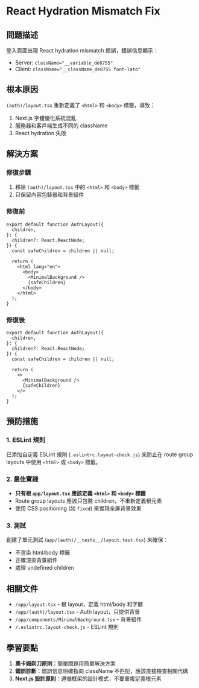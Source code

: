 # React Hydration Mismatch Fix

## 問題描述
登入頁面出現 React hydration mismatch 錯誤，錯誤信息顯示：
- Server: `className="__variable_de8755"`
- Client: `className="__className_de8755 font-lato"`

## 根本原因
`(auth)/layout.tsx` 重新定義了 `<html>` 和 `<body>` 標籤，導致：
1. Next.js 字體優化系統混亂
2. 服務器和客戶端生成不同的 className
3. React hydration 失敗

## 解決方案

### 修復步驟
1. 移除 `(auth)/layout.tsx` 中的 `<html>` 和 `<body>` 標籤
2. 只保留內容包裝器和背景組件

### 修復前
```tsx
export default function AuthLayout({
  children,
}: {
  children?: React.ReactNode;
}) {
  const safeChildren = children || null;
  
  return (
    <html lang="en">
      <body>
        <MinimalBackground />
        {safeChildren}
      </body>
    </html>
  );
}
```

### 修復後
```tsx
export default function AuthLayout({
  children,
}: {
  children?: React.ReactNode;
}) {
  const safeChildren = children || null;
  
  return (
    <>
      <MinimalBackground />
      {safeChildren}
    </>
  );
}
```

## 預防措施

### 1. ESLint 規則
已添加自定義 ESLint 規則 (`.eslintrc.layout-check.js`) 來防止在 route group layouts 中使用 `<html>` 或 `<body>` 標籤。

### 2. 最佳實踐
- **只有根 `app/layout.tsx` 應該定義 `<html>` 和 `<body>` 標籤**
- Route group layouts 應該只包裝 children，不重新定義根元素
- 使用 CSS positioning (如 `fixed`) 來實現全屏背景效果

### 3. 測試
創建了單元測試 (`app/(auth)/__tests__/layout.test.tsx`) 來確保：
- 不渲染 html/body 標籤
- 正確渲染背景組件
- 處理 undefined children

## 相關文件
- `/app/layout.tsx` - 根 layout，定義 html/body 和字體
- `/app/(auth)/layout.tsx` - Auth layout，只提供背景
- `/app/components/MinimalBackground.tsx` - 背景組件
- `/.eslintrc.layout-check.js` - ESLint 規則

## 學習要點
1. **奧卡姆剃刀原則**：簡單問題用簡單解決方案
2. **錯誤診斷**：錯誤信息明確指向 className 不匹配，應該直接檢查相關代碼
3. **Next.js 設計原則**：遵循框架的設計模式，不要重複定義根元素